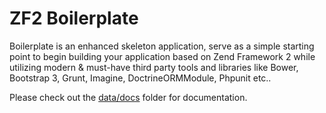 # ZF2 Boilerplate
Boilerplate is an enhanced skeleton application, serve as a simple starting point to begin building your application based on Zend Framework 2 while utilizing modern & must-have third party tools and libraries like Bower, Bootstrap 3, Grunt, Imagine, DoctrineORMModule, Phpunit etc..

Please check out the [data/docs](data/docs) folder for documentation.
